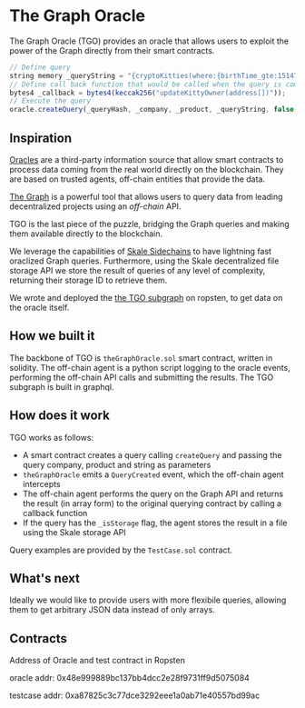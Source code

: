 # The Graph Oracle

The Graph Oracle (TGO) provides an oracle that allows users to exploit the power of the Graph directly from their smart contracts.
```javascript
// Define query
string memory _queryString = "{cryptoKitties(where:{birthTime_gte:1514761200,birthTime_lt:1519858800},first:10) {owner}}";
// Define call back function that would be called when the query is completed
bytes4 _callback = bytes4(keccak256("updateKittyOwner(address[])"));
// Execute the query
oracle.createQuery(_queryHash, _company, _product, _queryString, false, _callback);

```

## Inspiration

[Oracles](https://www.mycryptopedia.com/blockchain-oracles-explained/) are a third-party information source that allow smart contracts to process data coming from the real world directly on the blockchain. They are based on trusted agents, off-chain entities that provide the data.

[The Graph](https://thegraph.com/) is a powerful tool that allows users to query data from leading decentralized projects using an *off-chain* API.

TGO is the last piece of the puzzle, bridging the Graph queries and making them available directly to the blockchain.

We leverage the capabilities of [Skale Sidechains](https://skalelabs.com/) to have lightning fast oraclized Graph queries. Furthermore, using the Skale decentralized file storage API we store the result of queries of any level of complexity, returning their storage ID to retrieve them.

We wrote and deployed the [the TGO subgraph](https://thegraph.com/explorer/subgraph/ricott1/the-graph-oracle) on ropsten, to get data on the oracle itself.

## How we built it

The backbone of TGO is `theGraphOracle.sol` smart contract, written in solidity. The off-chain agent is a python script logging to the oracle events, performing the off-chain API calls and submitting the results. The TGO subgraph is built in graphql.


## How does it work 

TGO works as follows: 

- A smart contract creates a query calling `createQuery` and passing the query company, product and string as parameters
- `theGraphOracle` emits a `QueryCreated` event, which the off-chain agent intercepts
- The off-chain agent performs the query on the Graph API and returns the result (in array form) to the original querying contract by calling a callback function
- If the query has the `_isStorage` flag, the agent stores the result in a file using the Skale storage API

Query examples are provided by the `TestCase.sol` contract.

## What's next

Ideally we would like to provide users with more flexibile queries, allowing them to get arbitrary JSON data instead of only arrays.

## Contracts
Address of Oracle and test contract in Ropsten

oracle addr: 0x48e999889bc137bb4dcc2e28f9731ff9d5075084 

testcase addr: 0xa87825c3c77dce3292eee1a0ab71e40557bd99ac
